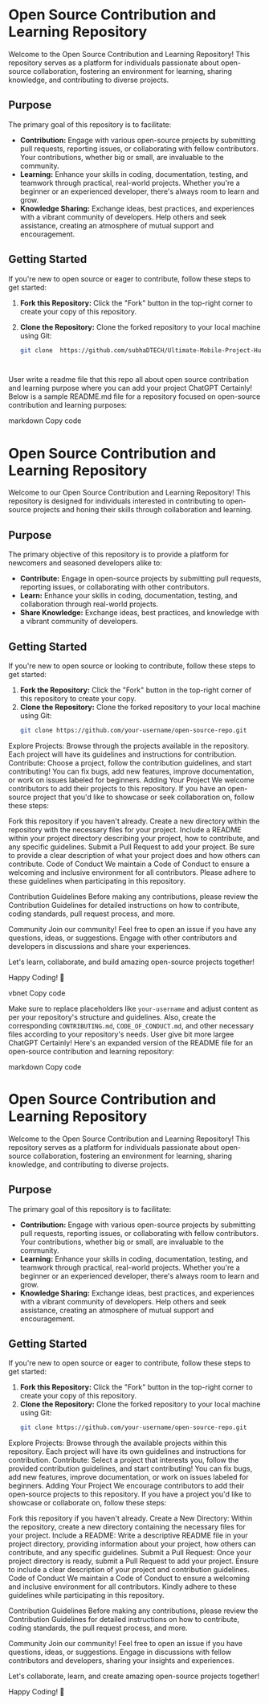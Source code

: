 # Open Source Contribution and Learning Repository

Welcome to the Open Source Contribution and Learning Repository! This repository serves as a platform for individuals passionate about open-source collaboration, fostering an environment for learning, sharing knowledge, and contributing to diverse projects.

## Purpose

The primary goal of this repository is to facilitate:

- **Contribution:** Engage with various open-source projects by submitting pull requests, reporting issues, or collaborating with fellow contributors. Your contributions, whether big or small, are invaluable to the community.
- **Learning:** Enhance your skills in coding, documentation, testing, and teamwork through practical, real-world projects. Whether you're a beginner or an experienced developer, there's always room to learn and grow.
- **Knowledge Sharing:** Exchange ideas, best practices, and experiences with a vibrant community of developers. Help others and seek assistance, creating an atmosphere of mutual support and encouragement.

## Getting Started

If you're new to open source or eager to contribute, follow these steps to get started:

1. **Fork this Repository:** Click the "Fork" button in the top-right corner to create your copy of this repository.
2. **Clone the Repository:** Clone the forked repository to your local machine using Git:
   
   ```bash
   git clone  https://github.com/subhaDTECH/Ultimate-Mobile-Project-Hub/




User
write a readme file that this repo all about open source contribation and learning purpose where you can add your project
ChatGPT
Certainly! Below is a sample README.md file for a repository focused on open-source contribution and learning purposes:

markdown
Copy code
# Open Source Contribution and Learning Repository

Welcome to our Open Source Contribution and Learning Repository! This repository is designed for individuals interested in contributing to open-source projects and honing their skills through collaboration and learning.

## Purpose

The primary objective of this repository is to provide a platform for newcomers and seasoned developers alike to:

- **Contribute:** Engage in open-source projects by submitting pull requests, reporting issues, or collaborating with other contributors.
- **Learn:** Enhance your skills in coding, documentation, testing, and collaboration through real-world projects.
- **Share Knowledge:** Exchange ideas, best practices, and knowledge with a vibrant community of developers.

## Getting Started

If you're new to open source or looking to contribute, follow these steps to get started:

1. **Fork the Repository:** Click the "Fork" button in the top-right corner of this repository to create your copy.
2. **Clone the Repository:** Clone the forked repository to your local machine using Git:
   ```bash
   git clone https://github.com/your-username/open-source-repo.git
Explore Projects: Browse through the projects available in the repository. Each project will have its guidelines and instructions for contribution.
Contribute: Choose a project, follow the contribution guidelines, and start contributing! You can fix bugs, add new features, improve documentation, or work on issues labeled for beginners.
Adding Your Project
We welcome contributors to add their projects to this repository. If you have an open-source project that you'd like to showcase or seek collaboration on, follow these steps:

Fork this repository if you haven't already.
Create a new directory within the repository with the necessary files for your project.
Include a README within your project directory describing your project, how to contribute, and any specific guidelines.
Submit a Pull Request to add your project. Be sure to provide a clear description of what your project does and how others can contribute.
Code of Conduct
We maintain a Code of Conduct to ensure a welcoming and inclusive environment for all contributors. Please adhere to these guidelines when participating in this repository.

Contribution Guidelines
Before making any contributions, please review the Contribution Guidelines for detailed instructions on how to contribute, coding standards, pull request process, and more.

Community
Join our community! Feel free to open an issue if you have any questions, ideas, or suggestions. Engage with other contributors and developers in discussions and share your experiences.

Let's learn, collaborate, and build amazing open-source projects together!

Happy Coding! 🚀

vbnet
Copy code

Make sure to replace placeholders like `your-username` and adjust content as per your repository's structure and guidelines. Also, create the corresponding `CONTRIBUTING.md`, `CODE_OF_CONDUCT.md`, and other necessary files according to your repository's needs.
User
give bit more largee
ChatGPT
Certainly! Here's an expanded version of the README file for an open-source contribution and learning repository:

markdown
Copy code
# Open Source Contribution and Learning Repository

Welcome to the Open Source Contribution and Learning Repository! This repository serves as a platform for individuals passionate about open-source collaboration, fostering an environment for learning, sharing knowledge, and contributing to diverse projects.

## Purpose

The primary goal of this repository is to facilitate:

- **Contribution:** Engage with various open-source projects by submitting pull requests, reporting issues, or collaborating with fellow contributors. Your contributions, whether big or small, are invaluable to the community.
- **Learning:** Enhance your skills in coding, documentation, testing, and teamwork through practical, real-world projects. Whether you're a beginner or an experienced developer, there's always room to learn and grow.
- **Knowledge Sharing:** Exchange ideas, best practices, and experiences with a vibrant community of developers. Help others and seek assistance, creating an atmosphere of mutual support and encouragement.

## Getting Started

If you're new to open source or eager to contribute, follow these steps to get started:

1. **Fork this Repository:** Click the "Fork" button in the top-right corner to create your copy of this repository.
2. **Clone the Repository:** Clone the forked repository to your local machine using Git:
   ```bash
   git clone https://github.com/your-username/open-source-repo.git
Explore Projects: Browse through the available projects within this repository. Each project will have its own guidelines and instructions for contribution.
Contribute: Select a project that interests you, follow the provided contribution guidelines, and start contributing! You can fix bugs, add new features, improve documentation, or work on issues labeled for beginners.
Adding Your Project
We encourage contributors to add their open-source projects to this repository. If you have a project you'd like to showcase or collaborate on, follow these steps:

Fork this repository if you haven't already.
Create a New Directory: Within the repository, create a new directory containing the necessary files for your project.
Include a README: Write a descriptive README file in your project directory, providing information about your project, how others can contribute, and any specific guidelines.
Submit a Pull Request: Once your project directory is ready, submit a Pull Request to add your project. Ensure to include a clear description of your project and contribution guidelines.
Code of Conduct
We maintain a Code of Conduct to ensure a welcoming and inclusive environment for all contributors. Kindly adhere to these guidelines while participating in this repository.

Contribution Guidelines
Before making any contributions, please review the Contribution Guidelines for detailed instructions on how to contribute, coding standards, the pull request process, and more.

Community
Join our community! Feel free to open an issue if you have questions, ideas, or suggestions. Engage in discussions with fellow contributors and developers, sharing your insights and experiences.

Let's collaborate, learn, and create amazing open-source projects together!

Happy Coding! 🚀
